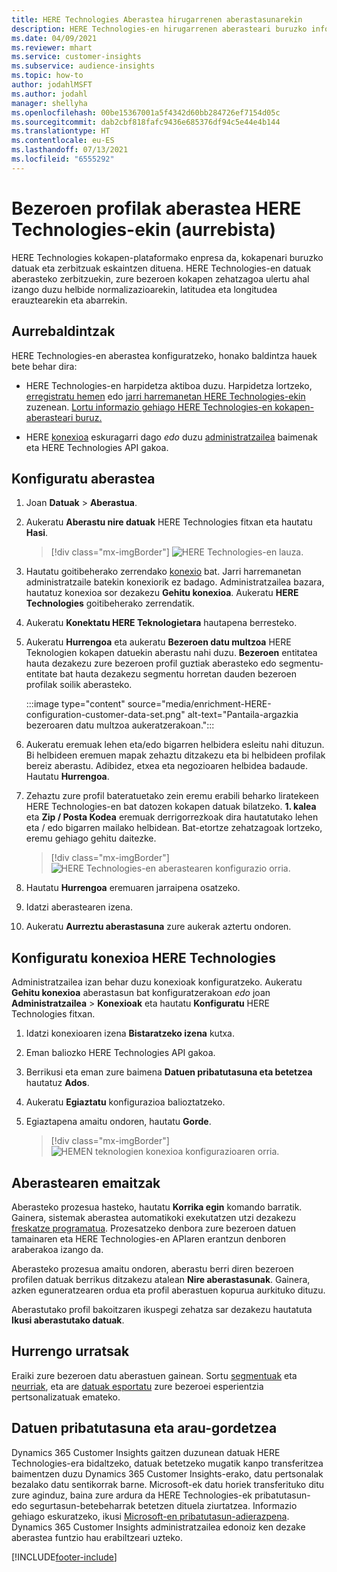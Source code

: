 ```yaml
---
title: HERE Technologies Aberastea hirugarrenen aberastasunarekin
description: HERE Technologies-en hirugarrenen aberasteari buruzko informazio orokorra.
ms.date: 04/09/2021
ms.reviewer: mhart
ms.service: customer-insights
ms.subservice: audience-insights
ms.topic: how-to
author: jodahlMSFT
ms.author: jodahl
manager: shellyha
ms.openlocfilehash: 00be15367001a5f4342d60bb284726ef7154d05c
ms.sourcegitcommit: dab2cbf818fafc9436e685376df94c5e44e4b144
ms.translationtype: HT
ms.contentlocale: eu-ES
ms.lasthandoff: 07/13/2021
ms.locfileid: "6555292"
---
```

# <a name="enrichment-of-customer-profiles-with-here-technologies-preview"></a>Bezeroen profilak aberastea HERE Technologies-ekin (aurrebista)

HERE Technologies kokapen-plataformako enpresa da, kokapenari buruzko datuak eta zerbitzuak eskaintzen dituena. HERE Technologies-en datuak aberasteko zerbitzuekin, zure bezeroen kokapen zehatzagoa ulertu ahal izango duzu helbide normalizazioarekin, latitudea eta longitudea erauztearekin eta abarrekin.

## <a name="prerequisites"></a>Aurrebaldintzak

HERE Technologies-en aberastea konfiguratzeko, honako baldintza hauek bete behar dira:

- HERE Technologies-en harpidetza aktiboa duzu. Harpidetza lortzeko, [erregistratu hemen](https://developer.here.com/sign-up?utm_medium=referral&utm_source=Microsoft-Dynamics-CI&create=Freemium-Basic) edo [jarri harremanetan HERE Technologies-ekin](https://developer.here.com/help?utm_medium=referral&utm_source=Microsoft-Dynamics-CI#how-can-we-help-you) zuzenean. [Lortu informazio gehiago HERE Technologies-en kokapen-aberasteari buruz.](https://developer.here.com/location-enrichment?cid=Dev-MicrosoftDynamics-DB-0-Dev-&utm_source=MicrosoftDynamics&utm_medium=referral&utm_campaign=Online_Dev_ReferralMicrosoft)

- HERE [konexioa](connections.md) eskuragarri dago *edo* duzu [administratzailea](permissions.md#administrator) baimenak eta HERE Technologies API gakoa.

## <a name="configure-the-enrichment"></a>Konfiguratu aberastea

1. Joan **Datuak** > **Aberastua**. 

1. Aukeratu **Aberastu nire datuak** HERE Technologies fitxan eta hautatu **Hasi**.

   > [!div class="mx-imgBorder"]
   > ![HERE Technologies-en lauza.](media/HERE-tile.png "HERE Technologies-en lauza")

1. Hautatu goitibeherako zerrendako [konexio](connections.md) bat. Jarri harremanetan administratzaile batekin konexiorik ez badago. Administratzailea bazara, hautatuz konexioa sor dezakezu **Gehitu konexioa**. Aukeratu **HERE Technologies** goitibeherako zerrendatik. 

1. Aukeratu **Konektatu HERE Teknologietara** hautapena berresteko.

1.  Aukeratu **Hurrengoa** eta aukeratu **Bezeroen datu multzoa** HERE Teknologien kokapen datuekin aberastu nahi duzu. **Bezeroen** entitatea hauta dezakezu zure bezeroen profil guztiak aberasteko edo segmentu-entitate bat hauta dezakezu segmentu horretan dauden bezeroen profilak soilik aberasteko.

    :::image type="content" source="media/enrichment-HERE-configuration-customer-data-set.png" alt-text="Pantaila-argazkia bezeroaren datu multzoa aukeratzerakoan.":::

1. Aukeratu eremuak lehen eta/edo bigarren helbidera esleitu nahi dituzun. Bi helbideen eremuen mapak zehaztu ditzakezu eta bi helbideen profilak bereiz aberastu. Adibidez, etxea eta negozioaren helbidea badaude. Hautatu **Hurrengoa**.

1. Zehaztu zure profil bateratuetako zein eremu erabili beharko liratekeen HERE Technologies-en bat datozen kokapen datuak bilatzeko. **1. kalea** eta **Zip / Posta Kodea** eremuak derrigorrezkoak dira hautatutako lehen eta / edo bigarren mailako helbidean. Bat-etortze zehatzagoak lortzeko, eremu gehiago gehitu daitezke.

   > [!div class="mx-imgBorder"]
   > ![HERE Technologies-en aberastearen konfigurazio orria.](media/enrichment-HERE-configuration.png "HERE Technologies-en aberastearen konfigurazio orria")

1. Hautatu **Hurrengoa** eremuaren jarraipena osatzeko.

1. Idatzi aberastearen izena. 

1. Aukeratu **Aurreztu aberastasuna** zure aukerak aztertu ondoren.

## <a name="configure-the-connection-for-here-technologies"></a>Konfiguratu konexioa HERE Technologies 

Administratzailea izan behar duzu konexioak konfiguratzeko. Aukeratu **Gehitu konexioa** aberastasun bat konfiguratzerakoan *edo* joan **Administratzailea** > **Konexioak** eta hautatu **Konfiguratu** HERE Technologies fitxan.

1. Idatzi konexioaren izena **Bistaratzeko izena** kutxa.

1. Eman baliozko HERE Technologies API gakoa.

1. Berrikusi eta eman zure baimena **Datuen pribatutasuna eta betetzea** hautatuz **Ados**.

1. Aukeratu **Egiaztatu** konfigurazioa balioztatzeko.

1. Egiaztapena amaitu ondoren, hautatu **Gorde**.

   > [!div class="mx-imgBorder"]
   > ![HEMEN teknologien konexioa konfigurazioaren orria.](media/enrichment-HERE-connection.png "HEMEN teknologien konexioa konfigurazioaren orria")

## <a name="enrichment-results"></a>Aberastearen emaitzak

Aberasteko prozesua hasteko, hautatu **Korrika egin** komando barratik. Gainera, sistemak aberastea automatikoki exekutatzen utzi dezakezu [freskatze programatua](system.md#schedule-tab). Prozesatzeko denbora zure bezeroen datuen tamainaren eta HERE Technologies-en APIaren erantzun denboren araberakoa izango da.

Aberasteko prozesua amaitu ondoren, aberastu berri diren bezeroen profilen datuak berrikus ditzakezu atalean **Nire aberastasunak**. Gainera, azken eguneratzearen ordua eta profil aberastuen kopurua aurkituko dituzu.

Aberastutako profil bakoitzaren ikuspegi zehatza sar dezakezu hautatuta **Ikusi aberastutako datuak**.

## <a name="next-steps"></a>Hurrengo urratsak

Eraiki zure bezeroen datu aberastuen gainean. Sortu [segmentuak](segments.md) eta [neurriak](measures.md), eta are [datuak esportatu](export-destinations.md) zure bezeroei esperientzia pertsonalizatuak emateko.

## <a name="data-privacy-and-compliance"></a>Datuen pribatutasuna eta arau-gordetzea

Dynamics 365 Customer Insights gaitzen duzunean datuak HERE Technologies-era bidaltzeko, datuak betetzeko mugatik kanpo transferitzea baimentzen duzu Dynamics 365 Customer Insights-erako, datu pertsonalak bezalako datu sentikorrak barne. Microsoft-ek datu horiek transferituko ditu zure aginduz, baina zure ardura da HERE Technologies-ek pribatutasun- edo segurtasun-betebeharrak betetzen dituela ziurtatzea. Informazio gehiago eskuratzeko, ikusi [Microsoft-en pribatutasun-adierazpena](https://go.microsoft.com/fwlink/?linkid=396732).
Dynamics 365 Customer Insights administratzailea edonoiz ken dezake aberastea funtzio hau erabiltzeari uzteko.


[!INCLUDE[footer-include](../includes/footer-banner.md)]
